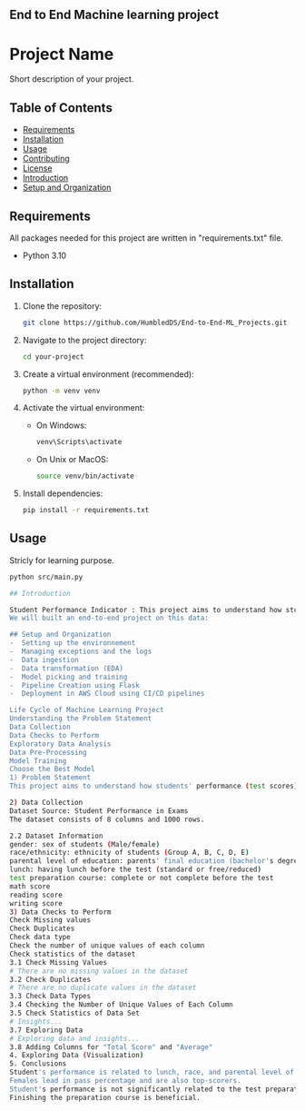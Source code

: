 ## End to End Machine learning project

# Project Name

Short description of your project.

## Table of Contents

- [Requirements](#requirements)
- [Installation](#installation)
- [Usage](#usage)
- [Contributing](#contributing)
- [License](#license)
- [Introduction](#introduction)
- [Setup and Organization](#Setup)

## Requirements

All packages needed for this project are written in "requirements.txt" file.

- Python 3.10

## Installation

1. Clone the repository:

    ```bash
    git clone https://github.com/HumbledDS/End-to-End-ML_Projects.git
    ```

2. Navigate to the project directory:

    ```bash
    cd your-project
    ```

3. Create a virtual environment (recommended):

    ```bash
    python -m venv venv
    ```

4. Activate the virtual environment:

    - On Windows:

        ```bash
        venv\Scripts\activate
        ```

    - On Unix or MacOS:

        ```bash
        source venv/bin/activate
        ```

5. Install dependencies:

    ```bash
    pip install -r requirements.txt
    ```

## Usage

Stricly for learning purpose.

```bash
python src/main.py

## Introduction

Student Performance Indicator : This project aims to understand how students' performance (test scores) is affected by various variables such as Gender, Ethnicity, Parental level of education, Lunch, and Test preparation course.
We will built an end-to-end project on this data: 

## Setup and Organization
-  Setting up the environnement
-  Managing exceptions and the logs
-  Data ingestion
-  Data transformation (EDA)
-  Model picking and training
-  Pipeline Creation using Flask
-  Deployment in AWS Cloud using CI/CD pipelines

Life Cycle of Machine Learning Project
Understanding the Problem Statement
Data Collection
Data Checks to Perform
Exploratory Data Analysis
Data Pre-Processing
Model Training
Choose the Best Model
1) Problem Statement
This project aims to understand how students' performance (test scores) is affected by various variables such as Gender, Ethnicity, Parental level of education, Lunch, and Test preparation course.

2) Data Collection
Dataset Source: Student Performance in Exams
The dataset consists of 8 columns and 1000 rows.

2.2 Dataset Information
gender: sex of students (Male/female)
race/ethnicity: ethnicity of students (Group A, B, C, D, E)
parental level of education: parents' final education (bachelor's degree, some college, master's degree, associate's degree, high school)
lunch: having lunch before the test (standard or free/reduced)
test preparation course: complete or not complete before the test
math score
reading score
writing score
3) Data Checks to Perform
Check Missing values
Check Duplicates
Check data type
Check the number of unique values of each column
Check statistics of the dataset
3.1 Check Missing Values
# There are no missing values in the dataset
3.2 Check Duplicates
# There are no duplicate values in the dataset
3.3 Check Data Types
3.4 Checking the Number of Unique Values of Each Column
3.5 Check Statistics of Data Set
# Insights...
3.7 Exploring Data
# Exploring data and insights...
3.8 Adding Columns for "Total Score" and "Average"
4. Exploring Data (Visualization)
5. Conclusions
Student's performance is related to lunch, race, and parental level of education.
Females lead in pass percentage and are also top-scorers.
Student's performance is not significantly related to the test preparation course.
Finishing the preparation course is beneficial.



